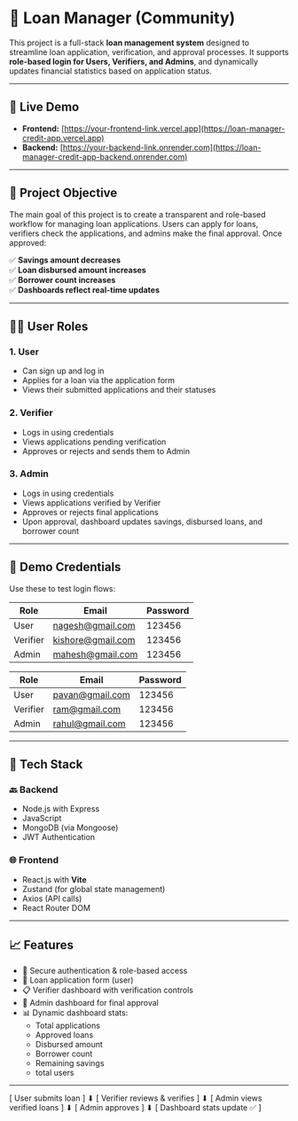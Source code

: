 # 💼 Loan Manager (Community)

This project is a full-stack **loan management system** designed to streamline loan application, verification, and approval processes. It supports **role-based login for Users, Verifiers, and Admins**, and dynamically updates financial statistics based on application status.

---

## 🚀 Live Demo

- **Frontend:** [https://your-frontend-link.vercel.app](https://loan-manager-credit-app.vercel.app)
- **Backend:** [https://your-backend-link.onrender.com](https://loan-manager-credit-app-backend.onrender.com)



---

## 🎯 Project Objective

The main goal of this project is to create a transparent and role-based workflow for managing loan applications. Users can apply for loans, verifiers check the applications, and admins make the final approval. Once approved:

✅ **Savings amount decreases**  
✅ **Loan disbursed amount increases**  
✅ **Borrower count increases**  
✅ **Dashboards reflect real-time updates**

---

## 🧑‍💼 User Roles

### 1. **User**
- Can sign up and log in
- Applies for a loan via the application form
- Views their submitted applications and their statuses

### 2. **Verifier**
- Logs in using credentials
- Views applications pending verification
- Approves or rejects and sends them to Admin

### 3. **Admin**
- Logs in using credentials
- Views applications verified by Verifier
- Approves or rejects final applications
- Upon approval, dashboard updates savings, disbursed loans, and borrower count

---

## 🔐 Demo Credentials

Use these to test login flows:

| Role     | Email                   | Password     |
|----------|-------------------------|--------------|
| User     | nagesh@gmail.com        | 123456       |
| Verifier | kishore@gmail.com       | 123456       |
| Admin    | mahesh@gmail.com        | 123456       |

| Role     | Email                   | Password     |
|----------|-------------------------|--------------|
| User     | pavan@gmail.com         | 123456       |
| Verifier | ram@gmail.com           | 123456       |
| Admin    | rahul@gmail.com         | 123456       |

---

## 🧰 Tech Stack

### 🔙 Backend
- Node.js with Express
- JavaScript
- MongoDB (via Mongoose)
- JWT Authentication

### 🌐 Frontend
- React.js with **Vite**
- Zustand (for global state management)
- Axios (API calls)
- React Router DOM

---

## 📈 Features

- 🔐 Secure authentication & role-based access
- 📄 Loan application form (user)
- 📋 Verifier dashboard with verification controls
- 🧾 Admin dashboard for final approval
- 📊 Dynamic dashboard stats: 
  - Total applications
  - Approved loans
  - Disbursed amount
  - Borrower count
  - Remaining savings
  - total users

---

[ User submits loan ]
⬇
[ Verifier reviews & verifies ]
⬇
[ Admin views verified loans ]
⬇
[ Admin approves ]
⬇
[ Dashboard stats update ✅ ]



